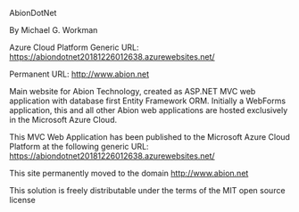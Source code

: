 AbionDotNet

By Michael G. Workman

Azure Cloud Platform Generic URL: https://abiondotnet20181226012638.azurewebsites.net/

Permanent URL: http://www.abion.net

Main website for Abion Technology, created as ASP.NET MVC web application with database first Entity Framework ORM. 
Initially a WebForms application, this and all other Abion web applications are hosted exclusively in the Microsoft Azure Cloud.

This MVC Web Application has been published to the Microsoft Azure Cloud Platform at the following generic URL: 
https://abiondotnet20181226012638.azurewebsites.net/

This site permanently moved to the domain http://www.abion.net

This solution is freely distributable under the terms of the MIT open source license
